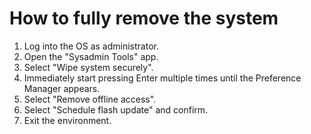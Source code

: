 # How to fully remove the system

1. Log into the OS as administrator.
2. Open the "Sysadmin Tools" app.
3. Select "Wipe system securely".
4. Immediately start pressing Enter multiple times until the Preference Manager appears.
5. Select "Remove offline access".
6. Select "Schedule flash update" and confirm.
7. Exit the environment.